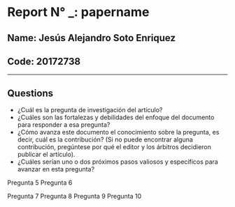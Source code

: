 # Report N° _: **papername** 

## Name: Jesús Alejandro Soto Enriquez
## Code: 20172738


***
## __Questions__

- ¿Cuál es la pregunta de investigación del artículo?
-  ¿Cuáles son las fortalezas y debilidades del enfoque del documento para responder a esa pregunta?
-  ¿Cómo avanza este documento el conocimiento sobre la pregunta, es decir, cuál es la contribución? (Si
no puede encontrar alguna contribución, pregúntese por qué el editor y los árbitros decidieron publicar
el artículo).
-  ¿Cuáles serían uno o dos próximos pasos valiosos y específicos para avanzar en esta pregunta?

Pregunta 5
Pregunta 6

Pregunta 7 
Pregunta 8
Pregunta 9
Pregunta 10